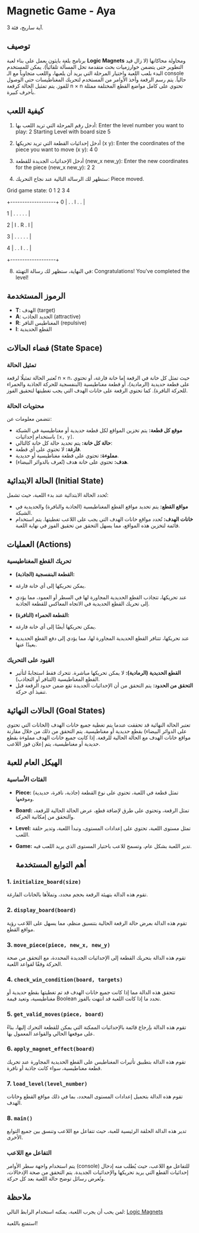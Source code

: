 # Magnetic Game - Aya

آية ساريج، فئة 3.

## توصيف

برنامج بلغة بايثون يعمل على بناء لعبة **Logic Magnets** ومحاولة محاكاتها (لا زال قيد التطوير حتى يتضمن خوارزميات بحث متقدمة تحل المسألة تلقائياً). يمكن للمستخدم البدء بلعب اللعبة واختيار المرحلة التي يريد أن يلعبها، واللعب متجاوباً مع الـ console حالياً. يتم رسم الرقعة وأخذ الأوامر من المستخدم لتحريك المغناطيسات حتى الوصول للفوز. يتم تمثيل الحالة كرقعة n × n تحتوي على كامل مواضع القطع المختلفة ممثلة بأحرف كبيرة.

## كيفية اللعب

1. أدخل رقم المرحلة التي تريد اللعب بها:
Enter the level number you want to play: 2
Starting Level with board size 5

4. أدخل إحداثيات القطعة التي تريد تحريكها (x y):
Enter the coordinates of the piece you want to move (x y): 4 0


5. أدخل الإحداثيات الجديدة للقطعة (new_x new_y):
Enter the new coordinates for the piece (new_x new_y): 2 2

6. ستظهر لك الرسالة التالية عند نجاح التحريك:
Piece moved.


Grid game state:
  0   1   2   3   4
  
 +-------------------+
0 | .   .   I   .   . |

 
1 | .   .   .   .   . |

 
2 | I   .   R   .   I |

 
3 | .   .   .   .   . |


4 | .   .   I   .   . |

 +-------------------+
 

8. في النهاية، ستظهر لك رسالة التهنئة:
Congratulations! You've completed the level!


## الرموز المستخدمة

- **T**: الهدف (target)
- **A**: الحديد الجاذب (attractive)
- **R**: المغناطيس النافر (repulsive)
- **I**: القطع الحديدية

## فضاء الحالات (State Space)

### تمثيل الحالة
تُعتبر الحالة تمثيلًا لرقعة n × n، حيث تمثل كل خانة في الرقعة إما خانة فارغة، أو تحتوي على قطعة حديدية (الرمادية)، أو قطعة مغناطيسية (البنفسجية للحركة الجاذبة والحمراء للحركة النافرة). كما تحتوي الرقعة على خانات الهدف التي يجب تغطيتها لتحقيق الفوز.

### محتويات الحالة
تتضمن معلومات عن:
- **موقع كل قطعة:** يتم تخزين المواقع لكل قطعة حديدية أو مغناطيسية في الشبكة باستخدام إحداثيات `[x, y]`.
- **حالة كل خانة:** يتم تحديد حالة كل خانة كالتالي:
- **فارغة:** لا تحتوي على أي قطعة.
- **مملوءة:** تحتوي على قطعة مغناطيسية أو حديدية.
- **هدف:** تحتوي على خانة هدف (تُعرف بالدوائر البيضاء).

## الحالة الابتدائية (Initial State)

تُحدد الحالة الابتدائية عند بدء اللعبة، حيث تشمل:
- **مواقع القطع:** يتم تحديد مواقع القطع المغناطيسية (الجاذبة والنافرة) والحديدية في الشبكة.
- **خانات الهدف:** تُحدد مواقع خانات الهدف التي يجب على اللاعب تغطيتها. يتم استخدام قائمة لتخزين هذه المواقع، مما يسهل التحقق من تحقيق الفوز في نهاية اللعبة.

## العمليات (Actions)

### تحريك القطع المغناطيسية
- **القطعة البنفسجية (الجاذبة):** 
- يمكن تحريكها إلى أي خانة فارغة. 
- عند تحريكها، تتجاذب القطع الحديدية المجاورة لها في السطر أو العمود، مما يؤدي إلى تحريك القطع الحديدية في الاتجاه المعاكس للقطعة الجاذبة.

- **القطعة الحمراء (النافرة):** 
- يمكن تحريكها أيضًا إلى أي خانة فارغة.
- عند تحريكها، تتنافر القطع الحديدية المجاورة لها، مما يؤدي إلى دفع القطع الحديدية بعيدًا عنها.

### القيود على التحريك
- **القطع الحديدية (الرمادية):** لا يمكن تحريكها مباشرة. تتحرك فقط استجابةً لتأثير القطع المغناطيسية (التنافر أو التجاذب). 
- **التحقق من الحدود:** يتم التحقق من أن الإحداثيات الجديدة تقع ضمن حدود الرقعة قبل تنفيذ أي حركة.

## الحالات النهائية (Goal States)

تعتبر الحالة النهائية قد تحققت عندما يتم تغطية جميع خانات الهدف (الخانات التي تحتوي على الدوائر البيضاء) بقطع حديدية أو مغناطيسية. يتم التحقق من ذلك من خلال مقارنة مواقع خانات الهدف مع الحالة الحالية للرقعة. إذا كانت جميع خانات الهدف مملوءة بقطع حديدية أو مغناطيسية، يتم إعلان فوز اللاعب.

## الهيكل العام للعبة

### الفئات الأساسية
- **Piece:** تمثل قطعة في اللعبة، تحتوي على نوع القطعة (جاذبة، نافرة، حديدية) وموقعها.
- **Board:** تمثل الرقعة، وتحتوي على طرق لإضافة قطع، عرض الحالة الحالية للرقعة، والتحقق من إمكانية الحركة.
- **Level:** تمثل مستوى اللعبة، تحتوي على إعدادات المستوى، وتبدأ اللعبة، وتدير حلقة اللعب.
- **Game:** تدير اللعبة بشكل عام، وتسمح للاعب باختيار المستوى الذي يريد اللعب فيه.

  ## أهم التوابع المستخدمة

### 1. `initialize_board(size)`
تقوم هذه الدالة بتهيئة الرقعة بحجم محدد، وتملأها بالخانات الفارغة.

### 2. `display_board(board)`
تقوم هذه الدالة بعرض حالة الرقعة الحالية بتنسيق منظم، مما يسهل على اللاعب رؤية مواقع القطع.

### 3. `move_piece(piece, new_x, new_y)`
تقوم هذه الدالة بتحريك القطعة إلى الإحداثيات الجديدة المحددة، مع التحقق من صحة الحركة وفقًا لقواعد اللعبة.

### 4. `check_win_condition(board, targets)`
تتحقق هذه الدالة مما إذا كانت جميع خانات الهدف قد تم تغطيتها بقطع حديدية أو مغناطيسية، وتعيد قيمة Boolean تحدد ما إذا كانت اللعبة قد انتهت بالفوز.

### 5. `get_valid_moves(piece, board)`
تقوم هذه الدالة بإرجاع قائمة بالإحداثيات الممكنة التي يمكن للقطعة التحرك إليها، بناءً على موقعها الحالي والقواعد المعمول بها.

### 6. `apply_magnet_effect(board)`
تقوم هذه الدالة بتطبيق تأثيرات المغناطيس على القطع الحديدية المجاورة عند تحريك قطعة مغناطيسية، سواء كانت جاذبة أو نافرة.

### 7. `load_level(level_number)`
تقوم هذه الدالة بتحميل إعدادات المستوى المحدد، بما في ذلك مواقع القطع وخانات الهدف.

### 8. `main()`
تدير هذه الدالة الحلقة الرئيسية للعبة، حيث تتفاعل مع اللاعب وتنسق بين جميع التوابع الأخرى.


### التفاعل مع اللاعب
يتم استخدام واجهة سطر الأوامر (console) للتفاعل مع اللاعب، حيث يُطلب منه إدخال إحداثيات القطع التي يريد تحريكها والإحداثيات الجديدة. يتم التحقق من صحة الإدخالات، وتُعرض رسائل توضح حالة اللعبة بعد كل حركة.

## ملاحظة

لمن يحب أن يجرب اللعبة، يمكنه استخدام الرابط التالي: [Logic Magnets](https://www.mathplayground.com/logic_magnets.html)

استمتع باللعبة!


